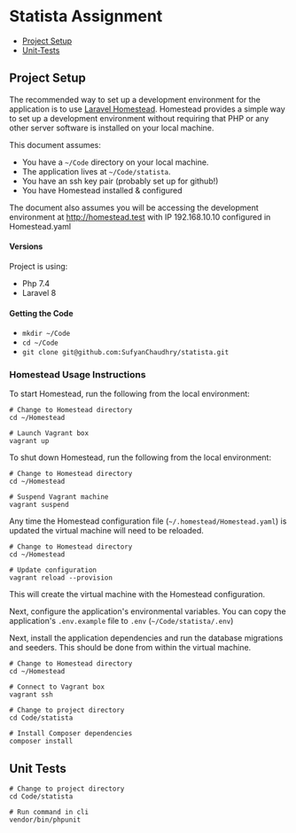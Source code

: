 # Statista Assignment

- [Project Setup](#project-setup)
- [Unit-Tests](#unit-tests)

## Project Setup

The recommended way to set up a development environment for the application is to use [Laravel Homestead](https://laravel.com/docs/8.x/homestead). Homestead provides a simple way to set up a development environment without requiring that PHP or any other server software is installed on your local machine.

This document assumes:
* You have a `~/Code` directory on your local machine.
* The application lives at `~/Code/statista`.
* You have an ssh key pair (probably set up for github!)
* You have Homestead installed & configured

The document also assumes you will be accessing the development environment at http://homestead.test with IP 192.168.10.10 configured in Homestead.yaml

#### Versions

Project is using:  

* Php 7.4
* Laravel 8

#### Getting the Code

* `mkdir ~/Code`
* `cd ~/Code`
* `git clone git@github.com:SufyanChaudhry/statista.git`

### Homestead Usage Instructions

To start Homestead, run the following from the local environment:

```
# Change to Homestead directory
cd ~/Homestead

# Launch Vagrant box
vagrant up
```

To shut down Homestead, run the following from the local environment:

```
# Change to Homestead directory
cd ~/Homestead

# Suspend Vagrant machine
vagrant suspend
```

Any time the Homestead configuration file (`~/.homestead/Homestead.yaml`) is updated the virtual machine will need to be reloaded.

```
# Change to Homestead directory
cd ~/Homestead

# Update configuration
vagrant reload --provision
```

This will create the virtual machine with the Homestead configuration.

Next, configure the application's environmental variables. You can copy the application's `.env.example` file to `.env` (`~/Code/statista/.env`)

Next, install the application dependencies and run the database migrations and seeders. This should be done from within the virtual machine.

```
# Change to Homestead directory
cd ~/Homestead

# Connect to Vagrant box
vagrant ssh

# Change to project directory
cd Code/statista

# Install Composer dependencies
composer install
```  


## Unit Tests

```
# Change to project directory
cd Code/statista

# Run command in cli
vendor/bin/phpunit
``` 